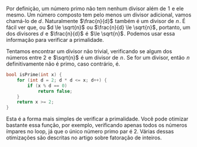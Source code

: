 
Por definição, um número primo não tem nenhum divisor além de  $1$  e ele mesmo. Um número composto tem pelo menos um divisor adicional, vamos chamá-lo de $d$ . Naturalmente  $\frac{n}{d}$  também é um divisor de  $n$ . É fácil ver que, ou $d \le \sqrt{n}$  ou $\frac{n}{d} \le \sqrt{n}$ , portanto, um dos divisores $d$  e  $\frac{n}{d}$  é  $\le \sqrt{n}$ . Podemos usar essa informação para verificar a primalidade.

Tentamos encontrar um divisor não trivial, verificando se algum dos números entre $2$  e  $\sqrt{n}$  é um divisor de  $n$ . Se for um divisor, então  $n$  definitivamente não é primo, caso contrário, é.

```cpp
bool isPrime(int x) {
    for (int d = 2; d * d <= x; d++) {
        if (x % d == 0)
            return false;
    }
    return x >= 2;
}
```

Esta é a forma mais simples de verificar a primalidade. Você pode otimizar bastante essa função, por exemplo, verificando apenas todos os números ímpares no loop, já que o único número primo par é 2. Várias dessas otimizações são descritas no artigo sobre fatoração de inteiros.